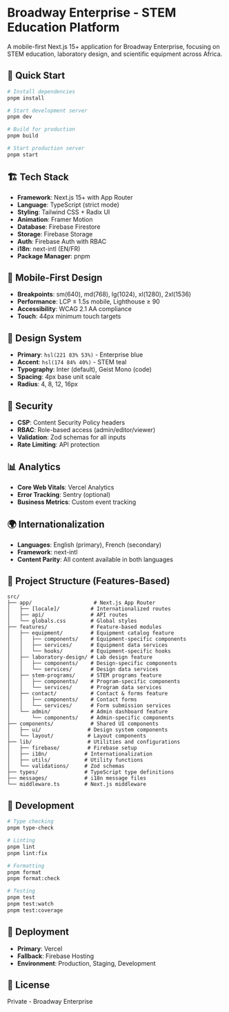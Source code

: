 # Broadway Enterprise - STEM Education Platform

A mobile-first Next.js 15+ application for Broadway Enterprise, focusing on STEM education, laboratory design, and scientific equipment across Africa.

## 🚀 Quick Start

```bash
# Install dependencies
pnpm install

# Start development server
pnpm dev

# Build for production
pnpm build

# Start production server
pnpm start
```

## 🏗️ Tech Stack

- **Framework**: Next.js 15+ with App Router
- **Language**: TypeScript (strict mode)
- **Styling**: Tailwind CSS + Radix UI
- **Animation**: Framer Motion
- **Database**: Firebase Firestore
- **Storage**: Firebase Storage
- **Auth**: Firebase Auth with RBAC
- **i18n**: next-intl (EN/FR)
- **Package Manager**: pnpm

## 📱 Mobile-First Design

- **Breakpoints**: sm(640), md(768), lg(1024), xl(1280), 2xl(1536)
- **Performance**: LCP ≤ 1.5s mobile, Lighthouse ≥ 90
- **Accessibility**: WCAG 2.1 AA compliance
- **Touch**: 44px minimum touch targets

## 🎨 Design System

- **Primary**: `hsl(221 83% 53%)` - Enterprise blue
- **Accent**: `hsl(174 84% 40%)` - STEM teal
- **Typography**: Inter (default), Geist Mono (code)
- **Spacing**: 4px base unit scale
- **Radius**: 4, 8, 12, 16px

## 🔐 Security

- **CSP**: Content Security Policy headers
- **RBAC**: Role-based access (admin/editor/viewer)
- **Validation**: Zod schemas for all inputs
- **Rate Limiting**: API protection

## 📊 Analytics

- **Core Web Vitals**: Vercel Analytics
- **Error Tracking**: Sentry (optional)
- **Business Metrics**: Custom event tracking

## 🌍 Internationalization

- **Languages**: English (primary), French (secondary)
- **Framework**: next-intl
- **Content Parity**: All content available in both languages

## 📁 Project Structure (Features-Based)

```
src/
├── app/                    # Next.js App Router
│   ├── [locale]/          # Internationalized routes
│   ├── api/               # API routes
│   └── globals.css        # Global styles
├── features/              # Feature-based modules
│   ├── equipment/         # Equipment catalog feature
│   │   ├── components/    # Equipment-specific components
│   │   ├── services/      # Equipment data services
│   │   └── hooks/         # Equipment-specific hooks
│   ├── laboratory-design/ # Lab design feature
│   │   ├── components/    # Design-specific components
│   │   └── services/      # Design data services
│   ├── stem-programs/     # STEM programs feature
│   │   ├── components/    # Program-specific components
│   │   └── services/      # Program data services
│   ├── contact/           # Contact & forms feature
│   │   ├── components/    # Contact forms
│   │   └── services/      # Form submission services
│   └── admin/             # Admin dashboard feature
│       └── components/    # Admin-specific components
├── components/            # Shared UI components
│   ├── ui/               # Design system components
│   └── layout/           # Layout components
├── lib/                  # Utilities and configurations
│   ├── firebase/         # Firebase setup
│   ├── i18n/            # Internationalization
│   ├── utils/           # Utility functions
│   └── validations/     # Zod schemas
├── types/               # TypeScript type definitions
├── messages/            # i18n message files
└── middleware.ts        # Next.js middleware
```

## 🔧 Development

```bash
# Type checking
pnpm type-check

# Linting
pnpm lint
pnpm lint:fix

# Formatting
pnpm format
pnpm format:check

# Testing
pnpm test
pnpm test:watch
pnpm test:coverage
```

## 🚀 Deployment

- **Primary**: Vercel
- **Fallback**: Firebase Hosting
- **Environment**: Production, Staging, Development

## 📝 License

Private - Broadway Enterprise
